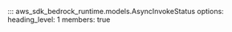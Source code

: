 ::: aws_sdk_bedrock_runtime.models.AsyncInvokeStatus
    options:
        heading_level: 1
        members: true
